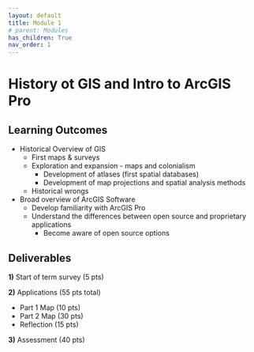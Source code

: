 ```yaml
---
layout: default
title: Module 1
# parent: Modules
has_children: True
nav_order: 1
---
```


# History ot GIS and Intro to ArcGIS Pro

## Learning Outcomes

* Historical Overview of GIS
    * First maps & surveys
    * Exploration and expansion - maps and colonialism
        * Development of atlases (first spatial databases)
        * Development of map projections and spatial analysis methods
    * Historical wrongs
* Broad overview of ArcGIS Software
    * Develop familiarity with ArcGIS Pro
    * Understand the differences between open source and proprietary applications
        * Become aware of open source options

## Deliverables

**1)** Start of term survey (5 pts)

**2)** Applications (55 pts total)

* Part 1 Map (10 pts)
* Part 2 Map (30 pts)
* Reflection (15 pts)

**3)** Assessment (40 pts)
